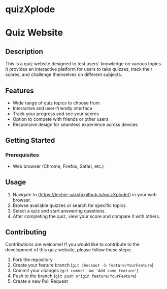 # quizXplode
# Quiz Website

## Description

This is a quiz website designed to test users' knowledge on various topics. It provides an interactive platform for users to take quizzes, track their scores, and challenge themselves on different subjects.

## Features

- Wide range of quiz topics to choose from
- Interactive and user-friendly interface
- Track your progress and see your scores
- Option to compete with friends or other users
- Responsive design for seamless experience across devices

## Getting Started

### Prerequisites

- Web browser (Chrome, Firefox, Safari, etc.)

## Usage

1. Navigate to (https://techie-sakshi.github.io/quizXplode/)  in your web browser.
2. Browse available quizzes or search for specific topics.
3. Select a quiz and start answering questions.
4. After completing the quiz, view your score and compare it with others.

## Contributing

Contributions are welcome! If you would like to contribute to the development of this quiz website, please follow these steps:

1. Fork the repository
2. Create your feature branch (`git checkout -b feature/YourFeature`)
3. Commit your changes (`git commit -am 'Add some feature'`)
4. Push to the branch (`git push origin feature/YourFeature`)
5. Create a new Pull Request



